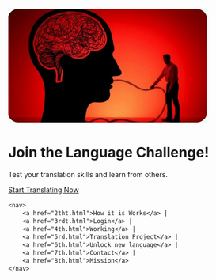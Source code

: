 <!DOCTYPE html>
<html lang="en">
<head>
    <meta charset="UTF-8">
    <meta name="viewport" content="width=device-width, initial-scale=1.0">
    <title>Join the Language Challenge!</title>
    <link rel="stylesheet" href="style.css">
    <link rel="stylesheet" href="https://fonts.googleapis.com/css2?family=Open+Sans:wght@400&display=swap">
</head>
<body>
    <div class="challenge-section">
        <div class="challenge-image-container">
            <img src="1st.jpg" alt="Brain Connection" class="challenge-image">
        </div>
        <h1 class="challenge-title">Join the Language Challenge!</h1>
        <p class="challenge-subtitle">Test your translation skills and learn from others.</p>
        <a href="chalange.html" class="start-button">Start Translating Now</a>
    </div>

    <nav>
        <a href="2tht.html">How it is Works</a> |
        <a href="3rdt.html">Login</a> |
        <a href="4th.html">Working</a> |
        <a href="5rd.html">Translation Project</a> |
        <a href="6th.html">Unlock new language</a> |
        <a href="7th.html">Contact</a> |
        <a href="8th.html">Mission</a>
    </nav>
</body>
</html>
